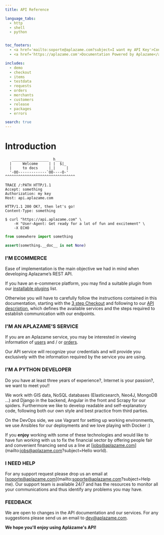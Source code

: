 ```yaml
---
title: API Reference

language_tabs:
  - http
  - shell
  - python


toc_footers:
  - <a href='mailto:soporte@aplazame.com?subject=I want my API Key'>Contact us for a Developer Key</a>
  - <a href='https://aplazame.com'>Documentation Powered by Aplazame</a>

includes:
  - demo
  - checkout
  - items
  - testdata
  - requests
  - orders
  - merchants
  - customers
  - release
  - packages
  - errors

search: true
---
```



# Introduction

```
   _________________  h___
  |     Welcome     | |  $|_
  |     to docs     |_|     |
  '-OO-------------`OO----O-'
^^^^^^^^^^^^^^^^^^^^^^^^^^^^^^^^
```


```http
TRACE /:PATH HTTP/1.1
Accept: something
Authorization: my key
Host: api.aplazame.com
```

```http
HTTP/1.1 200 OK?, then let's go!
Content-Type: something
```

```shell
$ curl "https://api.aplazame.com" \
    -H "User-Agent: Get ready for a lot of fun and excitement" \
    -X ECHO
```

```python
from somewhere import something

assert(something.__doc__ is not None)
```


### I'M ECOMMERCE

Ease of implementation is the main objective we had in mind when developing Aplazame’s REST API. 

If you have an e-commerce platform, you may find a suitable plugin from our [installable plugins](#img-alt-github-src-http-icons-iconarchive-com-icons-social-media-icons-social-buntings-32-github-icon-png) list.

Otherwise you will have to carefully follow the instructions contained in this documentation, starting with the [3 step Checkout](#3-steps-to-checkout-v2) and following to our [API description](#making-requests), which defines the available services and the steps required to establish communication with our endpoints.


### I'M AN APLAZAME’S SERVICE

If you are an Aplazame service, you may be interested in viewing information of [users](#customers) and / or [orders](#orders).

Our API service will recognize your credentials and will provide you exclusively with the information required by the service you are using.


### I'M A PYTHON DEVELOPER

Do you have at least three years of experience?, Internet is your passion?, we want to meet you!!

We work with GIS data, NoSQL databases (Elasticsearch, Neo4J, MongoDB ...) and Django in the backend, Angular in the front and Scrapy for our spiders. Furthermore we like to develop readable and self-explanatory code, following both our own style and best practice from third parties.

On the DevOps side, we use Vagrant for setting up working environments, we use Ansibles for our deployments and we love playing with Docker :)

If you **enjoy** working with some of these technologies and would like to have fun working with us to fix the financial sector by offering people fair and convenient financing send us a line at [jobs@aplazame.com](mailto:jobs@aplazame.com?subject=Hello world).


### I NEED HELP

For any support request please drop us an email at [soporte@aplazame.com](mailto:soporte@aplazame.com?subject=Help me). Our support team is available 24/7 and has the resources to monitor all your communications and thus identify any problems you may have.


### FEEDBACK

We are open to changes in the API documentation and our services. For any suggestions please send us an email to  [dev@aplazame.com](mailto:dev@aplazame.com?subject=Hello).

**We hope you'll enjoy using Aplázame's API!**

